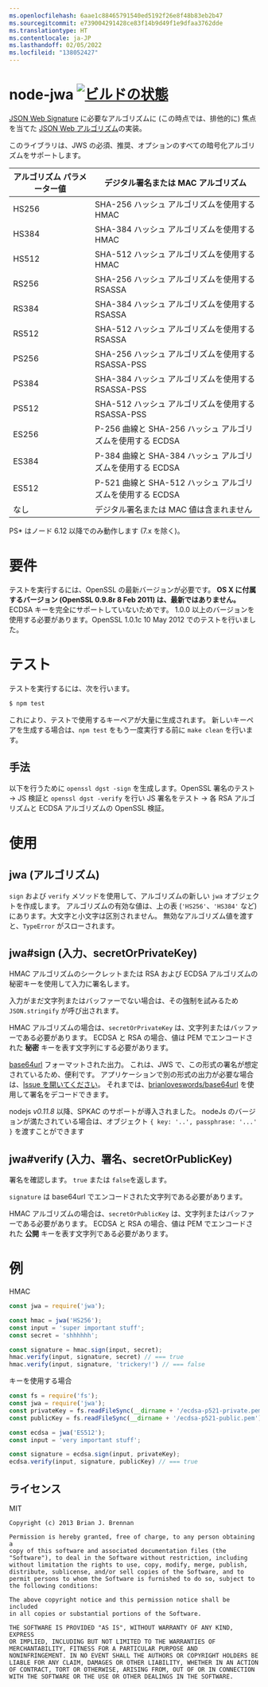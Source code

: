 ```yaml
---
ms.openlocfilehash: 6aae1c88465791540ed5192f26e8f48b83eb2b47
ms.sourcegitcommit: e739004291428ce83f14b9d49f1e9dfaa3762dde
ms.translationtype: HT
ms.contentlocale: ja-JP
ms.lasthandoff: 02/05/2022
ms.locfileid: "138052427"
---
```

# <a name="node-jwa-build-statushttpstravis-ciorgbrianloveswordsnode-jwa"></a>node-jwa [![ビルドの状態](https://travis-ci.org/brianloveswords/node-jwa.svg?branch=master)](https://travis-ci.org/brianloveswords/node-jwa)

[JSON Web Signature](http://self-issued.info/docs/draft-ietf-jose-json-web-signature.html) に必要なアルゴリズムに (この時点では、排他的に) 焦点を当てた [JSON Web アルゴリズム](http://tools.ietf.org/id/draft-ietf-jose-json-web-algorithms-08.html)の実装。

このライブラリは、JWS の必須、推奨、オプションのすべての暗号化アルゴリズムをサポートします。

アルゴリズム パラメーター値 | デジタル署名または MAC アルゴリズム
----------------|----------------------------
HS256 | SHA-256 ハッシュ アルゴリズムを使用する HMAC
HS384 | SHA-384 ハッシュ アルゴリズムを使用する HMAC
HS512 | SHA-512 ハッシュ アルゴリズムを使用する HMAC
RS256 | SHA-256 ハッシュ アルゴリズムを使用する RSASSA
RS384 | SHA-384 ハッシュ アルゴリズムを使用する RSASSA
RS512 | SHA-512 ハッシュ アルゴリズムを使用する RSASSA
PS256 | SHA-256 ハッシュ アルゴリズムを使用する RSASSA-PSS
PS384 | SHA-384 ハッシュ アルゴリズムを使用する RSASSA-PSS
PS512 | SHA-512 ハッシュ アルゴリズムを使用する RSASSA-PSS
ES256 | P-256 曲線と SHA-256 ハッシュ アルゴリズムを使用する ECDSA
ES384 | P-384 曲線と SHA-384 ハッシュ アルゴリズムを使用する ECDSA
ES512 | P-521 曲線と SHA-512 ハッシュ アルゴリズムを使用する ECDSA
なし | デジタル署名または MAC 値は含まれません

PS* はノード 6.12 以降でのみ動作します (7.x を除く)。

# <a name="requirements"></a>要件

テストを実行するには、OpenSSL の最新バージョンが必要です。 **OS X に付属するバージョン (OpenSSL 0.9.8r 8 Feb
2011) は、最新ではありません。** ECDSA キーを完全にサポートしていないためです。 1\.0.0 以上のバージョンを使用する必要があります。OpenSSL 1.0.1c 10 May 2012 でのテストを行いました。

# <a name="testing"></a>テスト

テストを実行するには、次を行います。

```bash
$ npm test
```

これにより、テストで使用するキーペアが大量に生成されます。 新しいキーペアを生成する場合は、`npm test` をもう一度実行する前に `make clean` を行います。

## <a name="methodology"></a>手法

以下を行うために `openssl dgst -sign` を生成します。OpenSSL 署名のテスト → JS 検証と `openssl dgst -verify` を行い JS 署名をテスト → 各 RSA アルゴリズムと ECDSA アルゴリズムの OpenSSL 検証。

# <a name="usage"></a>使用

## <a name="jwaalgorithm"></a>jwa (アルゴリズム)

`sign` および `verify` メソッドを使用して、アルゴリズムの新しい `jwa` オブジェクトを作成します。 アルゴリズムの有効な値は、上の表 (`'HS256'`、`'HS384'` など) にあります。大文字と小文字は区別されません。 無効なアルゴリズム値を渡すと、`TypeError` がスローされます。


## <a name="jwasigninput-secretorprivatekey"></a>jwa#sign (入力、secretOrPrivateKey)

HMAC アルゴリズムのシークレットまたは RSA および ECDSA アルゴリズムの秘密キーを使用して入力に署名します。

入力がまだ文字列またはバッファーでない場合は、その強制を試みるため `JSON.stringify` が呼び出されます。

HMAC アルゴリズムの場合は、`secretOrPrivateKey` は、文字列またはバッファーである必要があります。 ECDSA と RSA の場合、値は PEM でエンコードされた **秘密** キーを表す文字列にする必要があります。

[base64url](http://en.wikipedia.org/wiki/Base64#URL_applications) フォーマットされた出力。 これは、JWS で、この形式の署名が想定されているため、便利です。 アプリケーションで別の形式の出力が必要な場合は、[Issue を開いてください](https://github.com/brianloveswords/node-jwa/issues)。 それまでは、[brianloveswords/base64url](https://github.com/brianloveswords/base64url) を使用して署名をデコードできます。

nodejs *v0.11.8* 以降、SPKAC のサポートが導入されました。 nodeJs のバージョンが満たされている場合は、オブジェクト `{ key: '..', passphrase: '...' }` を渡すことができます


## <a name="jwaverifyinput-signature-secretorpublickey"></a>jwa#verify (入力、署名、secretOrPublicKey)

署名を確認します。 `true` または `false`を返します。

`signature` は base64url でエンコードされた文字列である必要があります。

HMAC アルゴリズムの場合は、`secretOrPublicKey` は、文字列またはバッファーである必要があります。 ECDSA と RSA の場合、値は PEM でエンコードされた **公開** キーを表す文字列である必要があります。


# <a name="example"></a>例

HMAC
```js
const jwa = require('jwa');

const hmac = jwa('HS256');
const input = 'super important stuff';
const secret = 'shhhhhh';

const signature = hmac.sign(input, secret);
hmac.verify(input, signature, secret) // === true
hmac.verify(input, signature, 'trickery!') // === false
```

キーを使用する場合
```js
const fs = require('fs');
const jwa = require('jwa');
const privateKey = fs.readFileSync(__dirname + '/ecdsa-p521-private.pem');
const publicKey = fs.readFileSync(__dirname + '/ecdsa-p521-public.pem');

const ecdsa = jwa('ES512');
const input = 'very important stuff';

const signature = ecdsa.sign(input, privateKey);
ecdsa.verify(input, signature, publicKey) // === true
```
## <a name="license"></a>ライセンス

MIT

```
Copyright (c) 2013 Brian J. Brennan

Permission is hereby granted, free of charge, to any person obtaining a
copy of this software and associated documentation files (the
"Software"), to deal in the Software without restriction, including
without limitation the rights to use, copy, modify, merge, publish,
distribute, sublicense, and/or sell copies of the Software, and to
permit persons to whom the Software is furnished to do so, subject to
the following conditions:

The above copyright notice and this permission notice shall be included
in all copies or substantial portions of the Software.

THE SOFTWARE IS PROVIDED "AS IS", WITHOUT WARRANTY OF ANY KIND, EXPRESS
OR IMPLIED, INCLUDING BUT NOT LIMITED TO THE WARRANTIES OF
MERCHANTABILITY, FITNESS FOR A PARTICULAR PURPOSE AND
NONINFRINGEMENT. IN NO EVENT SHALL THE AUTHORS OR COPYRIGHT HOLDERS BE
LIABLE FOR ANY CLAIM, DAMAGES OR OTHER LIABILITY, WHETHER IN AN ACTION
OF CONTRACT, TORT OR OTHERWISE, ARISING FROM, OUT OF OR IN CONNECTION
WITH THE SOFTWARE OR THE USE OR OTHER DEALINGS IN THE SOFTWARE.
```
